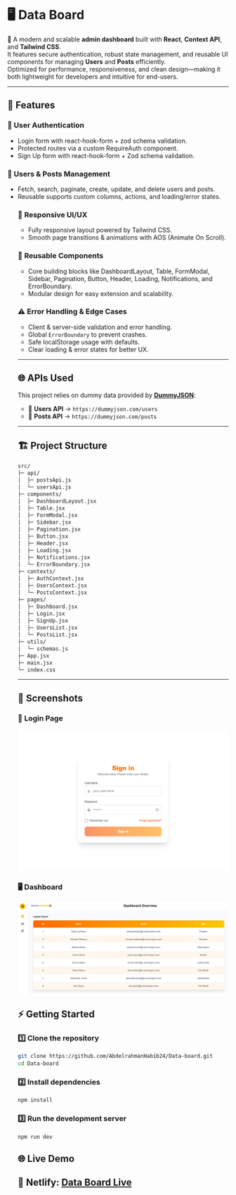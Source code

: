 # 🖥️ Data Board  

🚀 A modern and scalable **admin dashboard** built with **React**, **Context API**, and **Tailwind CSS**.  
It features secure authentication, robust state management, and reusable UI components for managing **Users** and **Posts** efficiently.  
Optimized for performance, responsiveness, and clean design—making it both lightweight for developers and intuitive for end-users.  

---

## 🚀 Features  

### 🔑 User Authentication  
- Login form with react-hook-form + zod schema validation.  
- Protected routes via a custom RequireAuth component.  
- Sign Up form with react-hook-form + Zod schema validation.

### 👥 Users & Posts Management  
- Fetch, search, paginate, create, update, and delete users and posts.  
- Reusable <Table /> supports custom columns, actions, and loading/error states.  

### 📱 Responsive UI/UX  
- Fully responsive layout powered by Tailwind CSS.  
- Smooth page transitions & animations with AOS (Animate On Scroll).  

### 🧩 Reusable Components  
- Core building blocks like DashboardLayout, Table, FormModal, Sidebar, Pagination, Button, Header, Loading, Notifications, and ErrorBoundary.  
- Modular design for easy extension and scalability.  

### ⚠️ Error Handling & Edge Cases  
- Client & server-side validation and error handling.  
- Global `ErrorBoundary` to prevent crashes.  
- Safe localStorage usage with defaults.  
- Clear loading & error states for better UX.  


---

## 🌐 APIs Used  

This project relies on dummy data provided by **[DummyJSON](https://dummyjson.com/)**:  

- 👥 **Users API** → `https://dummyjson.com/users`  
- 📝 **Posts API** → `https://dummyjson.com/posts`  

---

## 🏗️ Project Structure  

```
src/
├─ api/
│  ├─ postsApi.js  
│  └─ usersApi.js
├─ components/
│  ├─ DashboardLayout.jsx
│  ├─ Table.jsx
│  ├─ FormModal.jsx
│  ├─ Sidebar.jsx
│  ├─ Pagination.jsx
│  ├─ Button.jsx
│  ├─ Header.jsx
│  ├─ Loading.jsx
│  ├─ Notifications.jsx
│  └─ ErrorBoundary.jsx
├─ contexts/
│  ├─ AuthContext.jsx
│  ├─ UsersContext.jsx
│  └─ PostsContext.jsx
├─ pages/
│  ├─ Dashboard.jsx
│  ├─ Login.jsx
│  ├─ SignUp.jsx
│  ├─ UsersList.jsx
│  └─ PostsList.jsx
├─ utils/
│  └─ schemas.js  
├─ App.jsx
├─ main.jsx
└─ index.css
```

---
## 📸 Screenshots  

### 🔑 Login Page  
![Login Screenshot](./public/login.png)

### 🖥️ Dashboard  
![Dashboard Screenshot](./public/dashboard.png)


## ⚡ Getting Started  

### 1️⃣ Clone the repository  
```bash
git clone https://github.com/AbdelrahmanHabib24/Data-board.git
cd Data-board
```

### 2️⃣ Install dependencies  
```bash
npm install
```

### 3️⃣ Run the development server  
```bash
npm run dev
```

## 🌐 Live Demo  
🔗 Netlify: [Data Board Live](https://databoard1.netlify.app/)  
---
